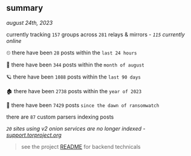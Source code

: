 
## summary
_august 24th, 2023_

currently tracking `157` groups across `281` relays & mirrors - _`115` currently online_

⏲ there have been `28` posts within the `last 24 hours`

🦈 there have been `344` posts within the `month of august`

🪐 there have been `1088` posts within the `last 90 days`

🏚 there have been `2738` posts within the `year of 2023`

🦕 there have been `7429` posts `since the dawn of ransomwatch`

there are `87` custom parsers indexing posts

_`20` sites using v2 onion services are no longer indexed - [support.torproject.org](https://support.torproject.org/onionservices/v2-deprecation/)_

> see the project [README](https://github.com/joshhighet/ransomwatch#ransomwatch--) for backend technicals
